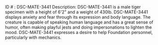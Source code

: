 ID # : DSC-MATE-3441
Description: DSC-MATE-3441 is a male tiger specimen with a height of 6'2" and a weight of 430lb. DSC-MATE-3441 displays anxiety and fear through its expression and body language. The creature is capable of speaking human language and has a great sense of humor, often making playful jests and doing impersonations to lighten the mood. DSC-MATE-3441 expresses a desire to help Foundation personnel, particularly with mechanics.
